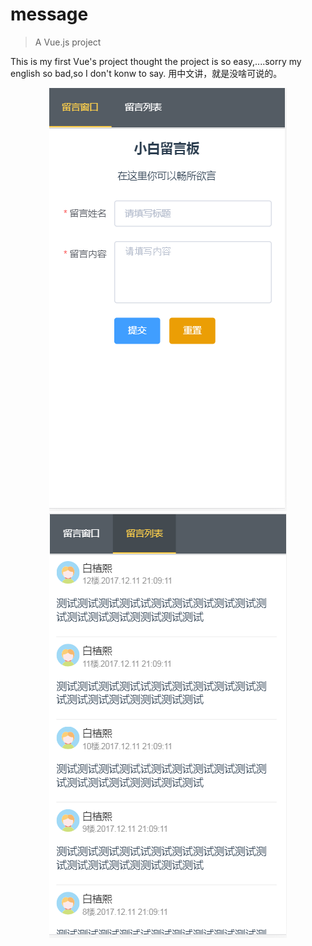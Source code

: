 # message

> A Vue.js project

This is my first Vue's project
thought the project is so easy,....sorry my english so bad,so I
don't konw to say.
用中文讲，就是没啥可说的。
<br/>
<div align="center">
<img src="./src/assets/readme1.png"><br/>
</div>
<div align="center">
<img src="./src/assets/readme2.png">
</div>